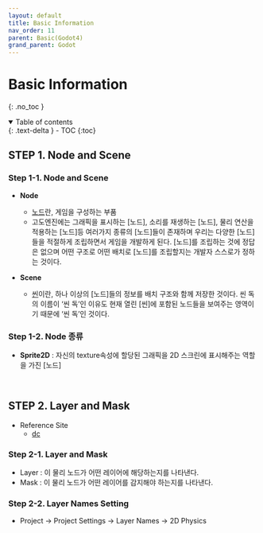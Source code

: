 ```yaml
---
layout: default
title: Basic Information
nav_order: 11
parent: Basic(Godot4)
grand_parent: Godot
---
```


# Basic Information
{: .no_toc }

<details open markdown="block">
  <summary>
    Table of contents
  </summary>
  {: .text-delta }
- TOC
{:toc}
</details>
<!------------------------------------ STEP ------------------------------------>

## STEP 1. Node and Scene

### Step 1-1. Node and Scene

* **Node**
  * [노드](Node)란, 게임을 구성하는 부품
  * 고도엔진에는 그래픽을 표시하는 [노드], 소리를 재생하는 [노드], 물리 연산을 적용하는 [노드]등 여러가지 종류의 [노드]들이 존재하며 우리는 다양한 [노드]들을 적절하게 조립하면서 게임을 개발하게 된다. [노드]를 조립하는 것에 정답은 없으며 어떤 구조로 어떤 배치로 [노드]를 조립할지는 개발자 스스로가 정하는 것이다.

* **Scene**
  * [씬](Scene)이란, 하나 이상의 [노드]들의 정보를 배치 구조와 함께 저장한 것이다. 씬 독의 이름이 ‘씬 독’인 이유도 현재 열린 [씬]에 포함된 노드들을 보여주는 영역이기 때문에 ‘씬 독’인 것이다. 

### Step 1-2. Node 종류

* **Sprite2D** : 자신의 texture속성에 할당된 그래픽을 2D 스크린에 표시해주는 역할을 가진 [노드]

<br>

## STEP 2. Layer and Mask
* Reference Site
  * [dc](https://gall.dcinside.com/mgallery/board/view/?id=game_dev&no=147018&s_type=search_subject_memo&s_keyword=.EA.B3.A0.EB.8F.844&page=1)

### Step 2-1. Layer and Mask

* Layer : 이 물리 노드가 어떤 레이어에 해당하는지를 나타낸다.
* Mask : 이 물리 노드가 어떤 레이어를 감지해야 하는지를 나타낸다.

### Step 2-2. Layer Names Setting

* Project → Project Settings → Layer Names → 2D Physics
